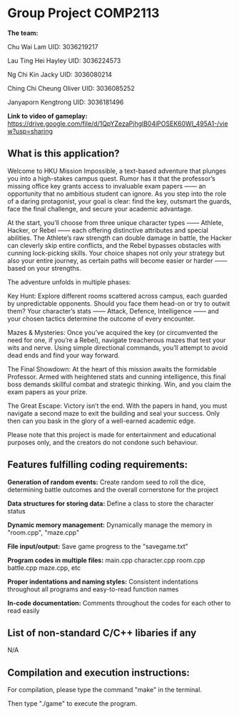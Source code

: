 # Group Project COMP2113 
**The team:** 

Chu Wai Lam UID: 3036219217

Lau Ting Hei Hayley UID: 3036224573

Ng Chi Kin Jacky UID: 3036080214

Ching Chi Cheung Oliver UID: 3036085252

Janyaporn Kengtrong UID: 3036181496

**Link to video of gameplay:** https://drive.google.com/file/d/1QpYZezaPjhglB04iPOSEK60WI_495A1-/view?usp=sharing 


## What is this application?
Welcome to HKU Mission Impossible, a text-based adventure that plunges you into a high-stakes campus quest. Rumor has it that the professor’s missing office key grants access to invaluable exam papers —— an opportunity that no ambitious student can ignore. As you step into the role of a daring protagonist, your goal is clear: find the key, outsmart the guards, face the final challenge, and secure your academic advantage.

At the start, you’ll choose from three unique character types —— Athlete, Hacker, or Rebel —— each offering distinctive attributes and special abilities. The Athlete’s raw strength can double damage in battle, the Hacker can cleverly skip entire conflicts, and the Rebel bypasses obstacles with cunning lock-picking skills. Your choice shapes not only your strategy but also your entire journey, as certain paths will become easier or harder —— based on your strengths.

The adventure unfolds in multiple phases:

Key Hunt:
Explore different rooms scattered across campus, each guarded by unpredictable opponents. Should you face them head-on or try to outwit them? Your character’s stats —— Attack, Defence, Intelligence —— and your chosen tactics determine the outcome of every encounter.

Mazes & Mysteries:
Once you’ve acquired the key (or circumvented the need for one, if you’re a Rebel), navigate treacherous mazes that test your wits and nerve. Using simple directional commands, you’ll attempt to avoid dead ends and find your way forward.

The Final Showdown:
At the heart of this mission awaits the formidable Professor. Armed with heightened stats and cunning intelligence, this final boss demands skillful combat and strategic thinking. Win, and you claim the exam papers as your prize.

The Great Escape:
Victory isn’t the end. With the papers in hand, you must navigate a second maze to exit the building and seal your success. Only then can you bask in the glory of a well-earned academic edge.

Please note that this project is made for entertainment and educational purposes only, and the creators do not condone such behaviour.

## Features fulfilling coding requirements:
**Generation of random events:** Create random seed to roll the dice, determining battle outcomes and the overall cornerstone for the project
  
**Data structures for storing data:** Define a class to store the character status

**Dynamic memory management:** Dynamically manage the memory in "room.cpp", "maze.cpp"

**File input/output:** Save game progress to the "savegame.txt"

**Program codes in multiple files:** main.cpp character.cpp room.cpp battle.cpp maze.cpp, etc

**Proper indentations and naming styles:** Consistent indentations throughout all programs and easy-to-read function names

**In-code documentation:** Comments throughout the codes for each other to read easily


## List of non-standard C/C++ libaries if any
N/A

## Compilation and execution instructions:
For compilation, please type the command "make" in the terminal.

Then type "./game" to execute the program. 




